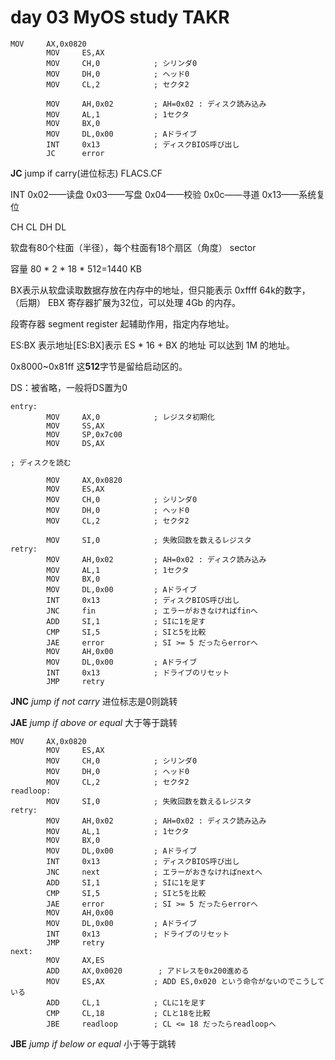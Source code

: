 # day 03 MyOS study TAKR



~~~
MOV		AX,0x0820
		MOV		ES,AX
		MOV		CH,0			; シリンダ0
		MOV		DH,0			; ヘッド0
		MOV		CL,2			; セクタ2

		MOV		AH,0x02			; AH=0x02 : ディスク読み込み
		MOV		AL,1			; 1セクタ
		MOV		BX,0
		MOV		DL,0x00			; Aドライブ
		INT		0x13			; ディスクBIOS呼び出し
		JC		error
~~~

**JC** jump if carry(进位标志)  FLACS.CF  

INT 0x02——读盘  0x03——写盘 0x04——校验 0x0c——寻道  0x13——系统复位

CH  CL DH DL

软盘有80个柱面（半径），每个柱面有18个扇区（角度） sector

容量 80 * 2 * 18 * 512=1440 KB

BX表示从软盘读取数据存放在内存中的地址，但只能表示 0xffff 64k的数字， （后期） EBX 寄存器扩展为32位，可以处理 4Gb 的内存。

段寄存器 segment register   起辅助作用，指定内存地址。

ES:BX 表示地址[ES:BX]表示 ES * 16 + BX 的地址 可以达到 1M 的地址。

0x8000~0x81ff 这**512**字节是留给启动区的。

DS：被省略，一般将DS置为0

~~~
entry:
		MOV		AX,0			; レジスタ初期化
		MOV		SS,AX
		MOV		SP,0x7c00
		MOV		DS,AX

; ディスクを読む

		MOV		AX,0x0820
		MOV		ES,AX
		MOV		CH,0			; シリンダ0
		MOV		DH,0			; ヘッド0
		MOV		CL,2			; セクタ2

		MOV		SI,0			; 失敗回数を数えるレジスタ
retry:
		MOV		AH,0x02			; AH=0x02 : ディスク読み込み
		MOV		AL,1			; 1セクタ
		MOV		BX,0
		MOV		DL,0x00			; Aドライブ
		INT		0x13			; ディスクBIOS呼び出し
		JNC		fin				; エラーがおきなければfinへ
		ADD		SI,1			; SIに1を足す
		CMP		SI,5			; SIと5を比較
		JAE		error			; SI >= 5 だったらerrorへ
		MOV		AH,0x00
		MOV		DL,0x00			; Aドライブ
		INT		0x13			; ドライブのリセット
		JMP		retry
~~~

**JNC** *jump if not carry* 进位标志是0则跳转

**JAE** *jump if above or equal*  大于等于跳转

~~~
MOV		AX,0x0820
		MOV		ES,AX
		MOV		CH,0			; シリンダ0
		MOV		DH,0			; ヘッド0
		MOV		CL,2			; セクタ2
readloop:
		MOV		SI,0			; 失敗回数を数えるレジスタ
retry:
		MOV		AH,0x02			; AH=0x02 : ディスク読み込み
		MOV		AL,1			; 1セクタ
		MOV		BX,0
		MOV		DL,0x00			; Aドライブ
		INT		0x13			; ディスクBIOS呼び出し
		JNC		next			; エラーがおきなければnextへ
		ADD		SI,1			; SIに1を足す
		CMP		SI,5			; SIと5を比較
		JAE		error			; SI >= 5 だったらerrorへ
		MOV		AH,0x00
		MOV		DL,0x00			; Aドライブ
		INT		0x13			; ドライブのリセット
		JMP		retry
next:
		MOV		AX,ES			
		ADD		AX,0x0020        ; アドレスを0x200進める
		MOV		ES,AX			; ADD ES,0x020 という命令がないのでこうしている
		ADD		CL,1			; CLに1を足す
		CMP		CL,18			; CLと18を比較
		JBE		readloop		; CL <= 18 だったらreadloopへ

~~~

**JBE** *jump if below or equal* 小于等于跳转